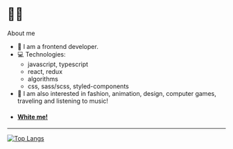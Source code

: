 # 👋🏻

About me

- 👾 I am a frontend developer.
- 💻 Technologies: 
  - javascript, typescript
  - react, redux
  - algorithms
  - css, sass/scss, styled-components
- 💜 I am also interested in fashion, animation, design, computer games, traveling and listening to music!
- #### [White me!](https://t.me/parisienkid)
---
[![Top Langs](https://github-readme-stats.vercel.app/api/top-langs/?username=parisienkid&layout=compact&border_color=886CE4&title_color=886CE4&langs_count=10&theme=vision-friendly-dark&bg_color=0d1117)](https://github.com/anuraghazra/github-readme-stats)
